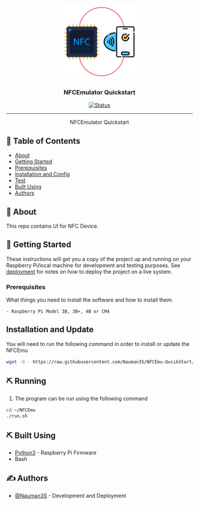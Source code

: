 <p align="center">
  <a href="" rel="noopener">
 <img width=200px height=200px src="artwork/nfcemul.png" alt="Project logo"></a>
</p>

<h3 align="center">NFCEmulator Quickstart</h3>

<div align="center">

[![Status](https://img.shields.io/badge/status-active-success.svg)]()


</div>

---


<p align="center"> NFCEmulator Quickstart
    <br> 
</p>

## 📝 Table of Contents

- [About](#about)
- [Getting Started](#getting_started)
- [Prerequisites](#deployment)
- [Installation and Config](#Installation_and_Config)
- [Test](#test)
- [Built Using](#built_using)
- [Authors](#authors)

## 🧐 About <a name = "about"></a>

This repo contains UI for NFC Device.

## 🏁 Getting Started <a name = "getting_started"></a>

These instructions will get you a copy of the project up and running on your Raspberry Pi/local machine for development and testing purposes. See [deployment](#deployment) for notes on how to deploy the project on a live system.

### Prerequisites <a name = "Prerequisites"></a>

What things you need to install the software and how to install them.

```
- Raspberry Pi Model 3B, 3B+, 4B or CM4
```

## Installation and Update <a name = "Installation_and_Config"></a>

You will need to run the following command in order to install or update the NFCEmu
```bash
wget -O - https://raw.githubusercontent.com/Nauman3S/NFCEmu-QucikStart/main/install.sh | bash
```
## ⛏️ Running <a name = "test"></a>

1.  The program can be run using the following command
```bash
cd ~/NFCEmu
./run.sh
```

## ⛏️ Built Using <a name = "built_using"></a>

- [Python3](https://www.python.org/) - Raspberry Pi Firmware
- Bash

## ✍️ Authors <a name = "authors"></a>

- [@Nauman3S](https://github.com/Nauman3S) - Development and Deployment
